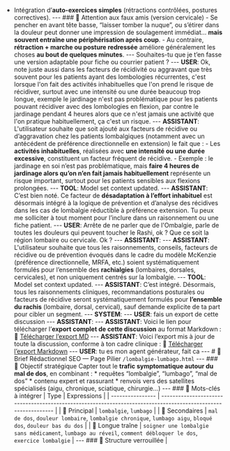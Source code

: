 - Intégration d’**auto-exercices simples** (rétractions contrôlées, postures correctives). --- ### 📌 Attention aux faux amis (version cervicale) - Se pencher en avant tête basse, “laisser tomber la nuque”, ou s’étirer dans la douleur peut donner une impression de soulagement immédiat… **mais souvent entraîne une périphérisation après coup**. - Au contraire, **rétraction + marche ou posture redressée** améliore généralement les choses **au bout de quelques minutes**. --- Souhaites-tu que je t’en fasse une version adaptable pour fiche ou courrier patient ? --- **USER**: Ok, note juste aussi dans les facteurs de récidivité ou aggravant que très souvent pour les patients ayant des lombologies récurrentes, c'est lorsque l'on fait des activités inhabituelles que l'on prend le risque de récidiver, surtout avec une intensité ou une durée beaucoup trop longue, exemple le jardinage n'est pas problématique pour les patients pouvant récidiver avec des lombologies en flexion, par contre le jardinage pendant 4 heures alors que ce n'est jamais une activité que l'on pratique habituellement, ça c'est un risque. --- **ASSISTANT**: L'utilisateur souhaite que soit ajouté aux facteurs de récidive ou d’aggravation chez les patients lombalgiques (notamment avec un antécédent de préférence directionnelle en extension) le fait que : - Les **activités inhabituelles**, réalisées avec **une intensité ou une durée excessive**, constituent un facteur fréquent de récidive. - Exemple : le jardinage en soi n’est pas problématique, mais **faire 4 heures de jardinage alors qu’on n’en fait jamais habituellement** représente un risque important, surtout pour les patients sensibles aux flexions prolongées. --- **TOOL**: Model set context updated. --- **ASSISTANT**: C’est bien noté. Ce facteur de **désadaptation à l’effort inhabituel** est désormais intégré à la logique de prévention et d’analyse des récidives dans les cas de lombalgie réductible à préférence extension. Tu peux me solliciter à tout moment pour l’inclure dans un raisonnement ou une fiche patient. --- **USER**: Arrête de ne parler que de l'Ombalgie, parle de toutes les douleurs qui peuvent toucher le Rashi, ok ? Que ce soit la région lombaire ou cervicale. Ok ? --- **ASSISTANT**: --- **ASSISTANT**: L'utilisateur souhaite que tous les raisonnements, conseils, facteurs de récidive ou de prévention évoqués dans le cadre du modèle McKenzie (préférence directionnelle, MRFA, etc.) soient systématiquement formulés pour l’ensemble des **rachialgies** (lombaires, dorsales, cervicales), et non uniquement centrés sur la lombalgie. --- **TOOL**: Model set context updated. --- **ASSISTANT**: C’est intégré. Désormais, tous les raisonnements cliniques, recommandations posturales ou facteurs de récidive seront systématiquement formulés pour **l’ensemble du rachis** (lombaire, dorsal, cervical), sauf demande explicite de ta part pour cibler un segment. --- **SYSTEM**: --- **USER**: fais un export de cette discussion --- **ASSISTANT**: --- **ASSISTANT**: Voici le lien pour télécharger l’**export complet de cette discussion** au format Markdown : 📄 [Télécharger l’export MD](sandbox:/mnt/data/Export_rachialgies_McKenzie_MRFA_discussion.md) --- **ASSISTANT**: Voici l’export mis à jour de toute la discussion, conforme à ton cadre clinique : 📄 [Télécharger l’export Markdown](sandbox:/mnt/data/Export_rachialgies_McKenzie_MRFA_discussion.md) --- **USER**: tu es mon agent générateur, fait ca --- # 📘 Brief Rédactionnel SEO — Page Pilier `/lombalgie-lumbago.html` --- ### 🎯 Objectif stratégique Capter tout le **trafic symptomatique autour du mal de dos**, en combinant : * requêtes “lombalgie”, “lumbago”, “mal de dos” * contenu expert et rassurant * renvois vers des satellites spécialisés (aigu, chronique, sciatique, chirurgie…) --- ### 🔑 Mots-clés à intégrer | Type | Expressions | | ---------------- | -------------------------------------------------------------------------------------------------------------- | | 🔹 Principal | `lombalgie`, `lumbago` | | 🔸 Secondaires | `mal de dos`, `douleur lombaire`, `lombalgie chronique`, `lumbago aigu`, `bloqué dos`, `douleur bas du dos` | | 🔸 Longue traîne | `soigner une lombalgie sans médicament`, `lumbago au réveil`, `comment débloquer le dos`, `exercice lombalgie` | --- ### 📄 Structure verrouillée |